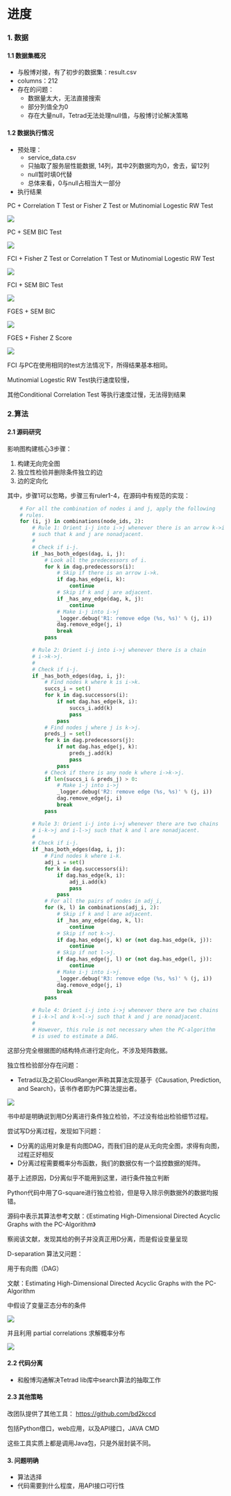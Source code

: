 # 进度

### 1. 数据

#### 1.1 数据集概况

* 与殷博对接，有了初步的数据集：result.csv
* columns：212
* 存在的问题：
  * 数据量太大，无法直接搜索
  * 部分列值全为0
  * 存在大量null，Tetrad无法处理null值，与殷博讨论解决策略

#### 1.2 数据执行情况

* 预处理：
  * service_data.csv
  * 只抽取了服务层性能数据, 14列，其中2列数据均为0，舍去，留12列
  * null暂时填0代替
  * 总体来看，0与null占相当大一部分
* 执行结果


PC  + Correlation T Test or Fisher Z Test or Mutinomial Logestic RW Test

![](pc.png)

PC + SEM BIC Test

![](pc1.png)



FCI + Fisher Z Test or Correlation T Test or Mutinomial Logestic RW Test

![](fci.png)



FCI + SEM BIC Test 

![](fci2.png)



FGES + SEM BIC

![](fges.png)



FGES + Fisher Z Score

![](fges2.png)





FCI 与PC在使用相同的test方法情况下，所得结果基本相同。

Mutinomial Logestic RW Test执行速度较慢，

其他Conditional Correlation Test 等执行速度过慢，无法得到结果



### 2.算法

#### 2.1 源码研究

影响图构建核心3步骤：

1. 构建无向完全图
2. 独立性检验并删除条件独立的边
3. 边的定向化



其中，步骤1可以忽略，步骤三有ruler1-4，在源码中有规范的实现：

```python
    # For all the combination of nodes i and j, apply the following
    # rules.
    for (i, j) in combinations(node_ids, 2):
        # Rule 1: Orient i-j into i->j whenever there is an arrow k->i
        # such that k and j are nonadjacent.
        #
        # Check if i-j.
        if _has_both_edges(dag, i, j):
            # Look all the predecessors of i.
            for k in dag.predecessors(i):
                # Skip if there is an arrow i->k.
                if dag.has_edge(i, k):
                    continue
                # Skip if k and j are adjacent.
                if _has_any_edge(dag, k, j):
                    continue
                # Make i-j into i->j
                _logger.debug('R1: remove edge (%s, %s)' % (j, i))
                dag.remove_edge(j, i)
                break
            pass

        # Rule 2: Orient i-j into i->j whenever there is a chain
        # i->k->j.
        #
        # Check if i-j.
        if _has_both_edges(dag, i, j):
            # Find nodes k where k is i->k.
            succs_i = set()
            for k in dag.successors(i):
                if not dag.has_edge(k, i):
                    succs_i.add(k)
                    pass
                pass
            # Find nodes j where j is k->j.
            preds_j = set()
            for k in dag.predecessors(j):
                if not dag.has_edge(j, k):
                    preds_j.add(k)
                    pass
                pass
            # Check if there is any node k where i->k->j.
            if len(succs_i & preds_j) > 0:
                # Make i-j into i->j
                _logger.debug('R2: remove edge (%s, %s)' % (j, i))
                dag.remove_edge(j, i)
                break
            pass

        # Rule 3: Orient i-j into i->j whenever there are two chains
        # i-k->j and i-l->j such that k and l are nonadjacent.
        #
        # Check if i-j.
        if _has_both_edges(dag, i, j):
            # Find nodes k where i-k.
            adj_i = set()
            for k in dag.successors(i):
                if dag.has_edge(k, i):
                    adj_i.add(k)
                    pass
                pass
            # For all the pairs of nodes in adj_i,
            for (k, l) in combinations(adj_i, 2):
                # Skip if k and l are adjacent.
                if _has_any_edge(dag, k, l):
                    continue
                # Skip if not k->j.
                if dag.has_edge(j, k) or (not dag.has_edge(k, j)):
                    continue
                # Skip if not l->j.
                if dag.has_edge(j, l) or (not dag.has_edge(l, j)):
                    continue
                # Make i-j into i->j.
                _logger.debug('R3: remove edge (%s, %s)' % (j, i))
                dag.remove_edge(j, i)
                break
            pass

        # Rule 4: Orient i-j into i->j whenever there are two chains
        # i-k->l and k->l->j such that k and j are nonadjacent.
        #
        # However, this rule is not necessary when the PC-algorithm
        # is used to estimate a DAG.
```

这部分完全根据图的结构特点进行定向化，不涉及矩阵数据。



独立性检验部分存在问题：

* Tetrad以及之前CloudRanger声称其算法实现基于《Causation, Prediction, and Search》，该书作者即为PC算法提出者。

![](w1.png)

书中却是明确说到用D分离进行条件独立检验，不过没有给出检验细节过程。

尝试写D分离过程，发现如下问题：

* D分离的运用对象是有向图DAG，而我们目的是从无向完全图，求得有向图，过程正好相反
* D分离过程需要概率分布函数，我们的数据仅有一个监控数据的矩阵。

基于上述原因，D分离似乎不能用到这里，进行条件独立判断



Python代码中用了G-square进行独立检验，但是导入除示例数据外的数据均报错。

源码中表示其算法参考文献：《Estimating High-Dimensional Directed Acyclic Graphs
with the PC-Algorithm》

察阅该文献，发现其给的例子并没真正用D分离，而是假设变量呈现

D-separation 算法又问题：

用于有向图（DAG）

文献：Estimating High-Dimensional Directed Acyclic Graphs with the PC-Algorithm

中假设了变量正态分布的条件

![](w2.png)

并且利用 partial correlations 求解概率分布

![](w3.png)



#### 2.2 代码分离

* 和殷博沟通解决Tetrad lib库中search算法的抽取工作

#### 2.3 其他策略

改团队提供了其他工具： https://github.com/bd2kccd

包括Python借口，web应用，以及API接口，JAVA CMD

这些工具实质上都是调用Java包，只是外层封装不同。



#### 3. 问题明确

* 算法选择
* 代码需要到什么程度，用API接口可行性





